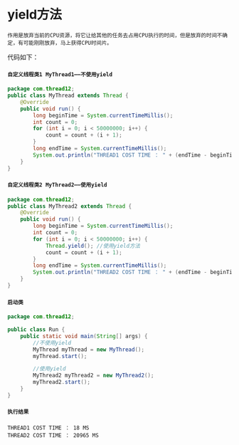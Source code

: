 # yield方法

`作用是放弃当前的CPU资源，将它让给其他的任务去占用CPU执行的时间，但是放弃的时间不确定，有可能刚刚放弃，马上获得CPU时间片。`

代码如下：

#### `自定义线程类1 MyThread1——不使用yield`

```java
package com.thread12;
public class MyThread extends Thread {
    @Override
    public void run() {
        long beginTime = System.currentTimeMillis();
        int count = 0;
        for (int i = 0; i < 50000000; i++) {
            count = count + (i + 1);
        }
        long endTime = System.currentTimeMillis();
        System.out.println("THREAD1 COST TIME ： " + (endTime - beginTime) + " MS");
    }
}
```

#### `自定义线程类2 MyThread2——使用yield`

```java
package com.thread12;
public class MyThread2 extends Thread {
    @Override
    public void run() {
        long beginTime = System.currentTimeMillis();
        int count = 0;
        for (int i = 0; i < 50000000; i++) {
            Thread.yield(); //使用yield方法
            count = count + (i + 1);
        }
        long endTime = System.currentTimeMillis();
        System.out.println("THREAD2 COST TIME ： " + (endTime - beginTime) + " MS");
    }
}
```

#### `启动类`

```java
package com.thread12;

public class Run {
    public static void main(String[] args) {
        //不使用yield
        MyThread myThread = new MyThread();
        myThread.start();

        //使用yield
        MyThread2 myThread2 = new MyThread2();
        myThread2.start();
    }
}

```

#### `执行结果`

```
THREAD1 COST TIME ： 18 MS
THREAD2 COST TIME ： 20965 MS
```

